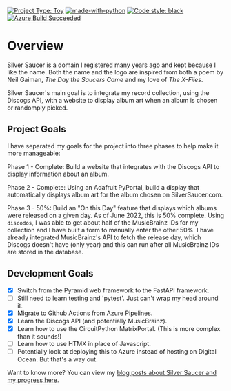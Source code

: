 [![Project Type: Toy](https://img.shields.io/badge/project%20type-toy-blue)](https://project-types.github.io/#toy)
[![made-with-python](https://img.shields.io/badge/Made%20with-Python-1f425f.svg)](https://www.python.org/)
[![Code style: black](https://img.shields.io/badge/code%20style-black-000000.svg)](https://github.com/ambv/black)
[![Azure Build Succeeded](https://github.com/prcutler/silversaucer/actions/workflows/main_silversaucer.yml/badge.svg)](https://github.com/prcutler/silversaucer/actions/workflows/main_silversaucer.yml)

# Overview

Silver Saucer is a domain I registered many years ago and kept because I like the name. Both the name and the logo are inspired from both a poem by Neil Gaiman, *The Day the Saucers Came* and my love of *The X-Files*.

Silver Saucer's main goal is to integrate my record collection, using the Discogs API, with a website to display album art when an album is chosen or randomply picked.

## Project Goals

I have separated my goals for the project into three phases to help make it more manageable:

Phase 1 - Complete: Build a website that integrates with the Discogs API to display information about an album. 

Phase 2 - Complete:  Using an Adafruit PyPortal, build a display that automatically displays album art for the album chosen on SilverSaucer.com.

Phase 3 - 50%: Build an "On this Day" feature that displays which albums were released on a given day. As of June 2022, this is 50% complete.  Using `discodos`, I was able to get about half of the MusicBrainz IDs for my collection and I have built a form to manually enter the other 50%.  I have already integrated MusicBrainz's API  to fetch the release day, which Discogs doesn't have (only year) and this can run after all MusicBrainz IDs are stored in the database.

## Development Goals

* [x] Switch from the Pyramid web framework to the FastAPI framework.
* [ ] Still need to learn testing and 'pytest'.  Just can't wrap my head around it.
* [x] Migrate to Github Actions from Azure Pipelines.
* [x] Learn the Discogs API (and potentially MusicBrainz).
* [x] Learn how to use the CircuitPython MatrixPortal.  (This is more complex than it sounds!)
* [ ] Learn how to use HTMX in place of Javascript.
* [ ] Potentially look at deploying this to Azure instead of hosting on Digital Ocean.  But that's a way out.

Want to know more? You can view my [blog posts about Silver Saucer and my progress here](https://paulcutler.org/tags/silver-saucer/).
